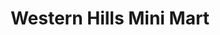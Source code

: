 ---
title: "Western Hills Mini Mart"
url: /nacogdoches/western-hills-mini-mart/
shop: convenience
---